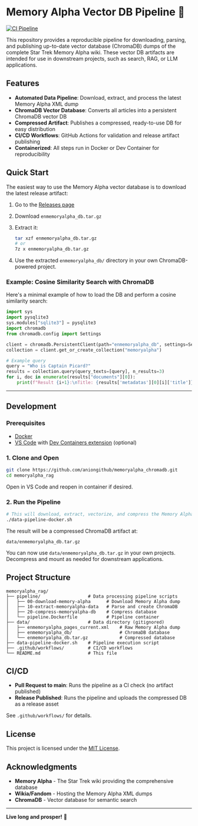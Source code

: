 # Memory Alpha Vector DB Pipeline 🖖

[![CI Pipeline](https://github.com/aniongithub/memoryalpha_chromadb/actions/workflows/ci-pipeline.yml/badge.svg)](https://github.com/aniongithub/memoryalpha_chromadb/actions/workflows/ci-pipeline.yml)

This repository provides a reproducible pipeline for downloading, parsing, and publishing up-to-date vector database (ChromaDB) dumps of the complete Star Trek Memory Alpha wiki. These vector DB artifacts are intended for use in downstream projects, such as search, RAG, or LLM applications.

## Features

- **Automated Data Pipeline**: Download, extract, and process the latest Memory Alpha XML dump
- **ChromaDB Vector Database**: Converts all articles into a persistent ChromaDB vector DB
- **Compressed Artifact**: Publishes a compressed, ready-to-use DB for easy distribution
- **CI/CD Workflows**: GitHub Actions for validation and release artifact publishing
- **Containerized**: All steps run in Docker or Dev Container for reproducibility


## Quick Start

The easiest way to use the Memory Alpha vector database is to download the latest release artifact:

1. Go to the [Releases page](https://github.com/aniongithub/memoryalpha_chromadb/releases)
2. Download `enmemoryalpha_db.tar.gz`
3. Extract it:

   ```bash
   tar xzf enmemoryalpha_db.tar.gz
   # or
   7z x enmemoryalpha_db.tar.gz
   ```

4. Use the extracted `enmemoryalpha_db/` directory in your own ChromaDB-powered project.

### Example: Cosine Similarity Search with ChromaDB

Here's a minimal example of how to load the DB and perform a cosine similarity search:

```python
import sys
import pysqlite3
sys.modules["sqlite3"] = pysqlite3
import chromadb
from chromadb.config import Settings

client = chromadb.PersistentClient(path="enmemoryalpha_db", settings=Settings(allow_reset=True))
collection = client.get_or_create_collection("memoryalpha")

# Example query
query = "Who is Captain Picard?"
results = collection.query(query_texts=[query], n_results=3)
for i, doc in enumerate(results["documents"][0]):
    print(f"Result {i+1}:\nTitle: {results['metadatas'][0][i]['title']}\nContent: {doc[:300]}\n---")
```

---

## Development

### Prerequisites

- [Docker](https://www.docker.com/get-started)
- [VS Code](https://code.visualstudio.com/) with [Dev Containers extension](https://marketplace.visualstudio.com/items?itemName=ms-vscode-remote.remote-containers) (optional)

### 1. Clone and Open

```bash
git clone https://github.com/aniongithub/memoryalpha_chromadb.git
cd memoryalpha_rag
```

Open in VS Code and reopen in container if desired.

### 2. Run the Pipeline

```bash
# This will download, extract, vectorize, and compress the Memory Alpha database
./data-pipeline-docker.sh
```

The result will be a compressed ChromaDB artifact at:

```
data/enmemoryalpha_db.tar.gz
```

You can now use `data/enmemoryalpha_db.tar.gz` in your own projects. Decompress and mount as needed for downstream applications.

## Project Structure

```
memoryalpha_rag/
├── pipeline/                  # Data processing pipeline scripts
│   ├── 00-download-memory-alpha      # Download Memory Alpha dump
│   ├── 10-extract-memoryalpha-data   # Parse and create ChromaDB
│   ├── 20-compress-memoryalpha-db    # Compress database
│   └── pipeline.Dockerfile           # Pipeline container
├── data/                      # Data directory (gitignored)
│   ├── enmemoryalpha_pages_current.xml    # Raw Memory Alpha dump
│   ├── enmemoryalpha_db/                  # ChromaDB database
│   └── enmemoryalpha_db.tar.gz            # Compressed database
├── data-pipeline-docker.sh    # Pipeline execution script
├── .github/workflows/         # CI/CD workflows
└── README.md                  # This file
```

## CI/CD

- **Pull Request to main**: Runs the pipeline as a CI check (no artifact published)
- **Release Published**: Runs the pipeline and uploads the compressed DB as a release asset

See `.github/workflows/` for details.

## License

This project is licensed under the [MIT License](LICENSE).

## Acknowledgments

- **Memory Alpha** - The Star Trek wiki providing the comprehensive database
- **Wikia/Fandom** - Hosting the Memory Alpha XML dumps
- **ChromaDB** - Vector database for semantic search

---

**Live long and prosper!** 🖖
